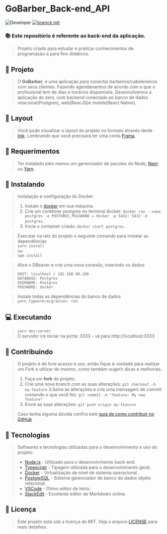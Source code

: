 
# GoBarber_Back-end_API
![Developer](https://img.shields.io/badge/GabrielFSSantos-GoBarber_Back-end_API)
[![licence mit](https://img.shields.io/github/license/GabrielFSSantos/GoBarber_Back-end_API)](https://github.com/GabrielFSSantos/GoBarber_Back-end_API/blob/master/LICENSE)

### :books:  Este repositório é referente ao back-end da aplicação.

>Projeto criado para estudar e praticar conhecimentos de programação e para fins didáticos.

## :rocket: Projeto

>O **GoBarber**, é uma aplicação para conectar barbeiros/cabeleireiros com seus clientes. Fazendo agendamentos de acordo com o que o profissional tem de dias e horários disponíveis. Desenvolvemos a aplicação do zero, com backend conectado ao banco de dados relacional(Postgres), web(ReacJS)e mobile(React Native).

## 🎨 Layout
>Você pode visualizar o layout do projeto no formato através deste [link](https://www.figma.com/file/BXCihtXXh9p37lGsENV614/GoBarber). Lembrando que você precisará ter uma conta [Figma](https://www.figma.com/).

## :wrench: Requerimentos
>Ter instalado pelo menos um gerenciador de pacotes do Node, [Npm](https://www.npmjs.com/) ou [Yarn](https://yarnpkg.com/).

## :floppy_disk: Instalando
>Instalação e configuração do Docker
>1. Instale o [docker](https://www.docker.com/get-started) em sua máquina.
>2. Crie um contêiner postgres no terminal docker: ``docker run --name postgres -e POSTGRES_PASSWORD = docker -p 5432: 5432 -d postgres``.
>3. Inicie o container criado: ``docker start postgres``.<br>

>Executar na raiz do projeto o seguinte comando para instalar as dependências <br>
>``yarn install``<br>
>ou <br>
>``npm install``

>Abra o DBeaver e crie uma nova conexão, inserindo os dados:
>``` 
>HOST: localhost / 192.168.99.100
>DATABASE: Postgres
>USERNAME: Postgres
>PASSWORD: docker
>```

>Instale todas as dependências do banco de dados<br>
``yarn typeorm:migration: run``

## 💻  Executando
>``yarn dev:server``<br>
>O servidor irá iniciar na porta: 3333 - vá para http://localhost:3333

## :raising_hand: Contribuindo
>O projeto é de livre acesso e uso, então fique à-vontade para realizar um Fork e utilizar do mesmo, como também sugerir dicas e melhorias.
>
>1. Faça um **fork** do projeto.
>2. Crie uma nova branch com as suas alterações: `git checkout -b my-feature`
>3.Salve as alterações e crie uma mensagem de commit contando o que você fez: `git commit -m "feature: My new feature"`
>4. Envie as suas alterações: `git push origin my-feature`
>
>Caso tenha alguma dúvida confira este [guia de como contribuir no GitHub](https://github.com/firstcontributions/first-contributions)

## :space_invader: Tecnologias
> Softwares e tecnologias utilizadas para o desenvolvimento e uso do projeto:
>
>* [Node.js] - Utilizado para o desenvolvimento back-end.
>* [Typescript] - Tipagem utilizada para o desenvolvimento geral.
>* [Docker] - Virtualização de nível de sistema operacional.
>* [PostgreSQL] - Sistema gerenciador de banco de dados objeto relacional.
>* [VSCode] - Ótimo editor de texto.
>* [StackEdit] - Excelente editor de Markdown online.

## :memo: Licença
>Este projeto está sob a licença do MIT. Veja o arquivo [LICENSE](LICENSE.md) para mais detalhes.

[Node.js]: <https://nodejs.org/>
[Typescript]: <https://www.typescriptlang.org/>
[Docker]: <https://www.docker.com/>
[PostgreSQL]: <https://www.postgresql.org/>
[VSCode]: <https://code.visualstudio.com/>
[StackEdit]: <https://stackedit.io/>

